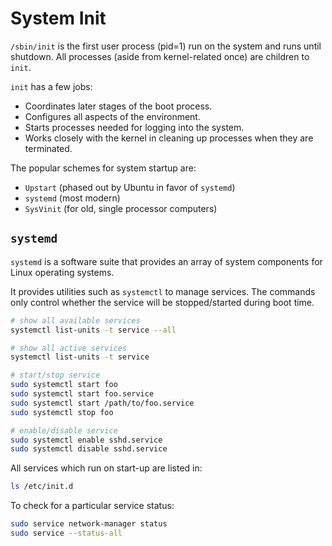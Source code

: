 # System Init

`/sbin/init` is the first user process (pid=1) run on the system and runs until shutdown. All processes (aside from kernel-related once) are children to `init`.

`init` has a few jobs:

- Coordinates later stages of the boot process.
- Configures all aspects of the environment.
- Starts processes needed for logging into the system.
- Works closely with the kernel in cleaning up processes when they are terminated.

The popular schemes for system startup are:

- `Upstart` (phased out by Ubuntu in favor of `systemd`)
- `systemd` (most modern)
- `SysVinit` (for old, single processor computers)

## `systemd`

`systemd` is a software suite that provides an array of system components for Linux operating systems.

It provides utilities such as `systemctl` to manage services. The commands only control whether the service will be stopped/started during boot time.

```bash
# show all available services
systemctl list-units -t service --all

# show all active services
systemctl list-units -t service

# start/stop service
sudo systemctl start foo
sudo systemctl start foo.service
sudo systemctl start /path/to/foo.service
sudo systemctl stop foo

# enable/disable service
sudo systemctl enable sshd.service
sudo systemctl disable sshd.service
```

All services which run on start-up are listed in:

```bash
ls /etc/init.d
```

To check for a particular service status:

```bash
sudo service network-manager status
sudo service --status-all
```
